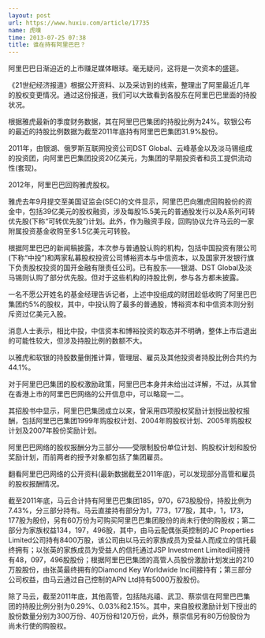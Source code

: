 ```yaml
---
layout: post
url: https://www.huxiu.com/article/17735
name: 虎嗅
time: 2013-07-25 07:38
title: 谁在持有阿里巴巴？
---
```

阿里巴巴日渐迫近的上市赚足媒体眼球。毫无疑问，这将是一次资本的盛筵。

《21世纪经济报道》根据公开资料、以及采访到的线索，整理出了阿里最近几年的股权变更情况。通过这份报道，我们可以大致看到各股东在阿里巴巴里面的持股状况。

根据雅虎最新的季度财务数据，其在阿里巴巴集团的持股比例为24%。软银公布的最近的持股比例数据为截至2011年底持有阿里巴巴集团31.9%股份。

2011年，由银湖、俄罗斯互联网投资公司DST Global、云峰基金以及淡马锡组成的投资团，向阿里巴巴集团投资20亿美元，为集团的早期投资者和员工提供流动性(套现)。

2012年，阿里巴巴回购雅虎股权。

雅虎去年9月提交至美国证监会(SEC)的文件显示，阿里巴巴向雅虎回购股份的资金中，包括39亿美元的股权融资，涉及每股15.5美元的普通股发行以及A系列可转优先股(下称“可转优先股”)计划。此外，作为融资手段，回购协议允许马云的一家附属投资基金收购至多1.5亿美元可转股。

根据阿里巴巴的新闻稿披露，本次参与普通股认购的机构，包括中国投资有限公司(下称“中投”)和两家私募股权投资公司博裕资本与中信资本，以及国家开发银行旗下负责股权投资的国开金融有限责任公司。已有股东——银湖、DST Global及淡马锡则认购了部分优先股。但对于这些机构的持股比例，参与各方都未披露。

一名不愿公开姓名的基金经理告诉记者，上述中投组成的财团趁低收购了阿里巴巴集团约5%的股权，其中，中投认购了最多的普通股，博裕资本和中信资本则分别斥资过亿美元入股。

消息人士表示，相比中投，中信资本和博裕投资的取态并不明确，整体上市后退出的可能性较大，但涉及持股比例的数额不大。

以雅虎和软银的持股数量倒推计算，管理层、雇员及其他投资者持股比例合共约为44.1%。

对于阿里巴巴集团的股权激励政策，阿里巴巴本身并未给出过详解，不过，从其曾在香港上市的阿里巴巴网络的公开信息中，可以略窥一二。

其招股书中显示，阿里巴巴集团成立以来，曾采用四项股权奖励计划授出股权报酬，包括阿里巴巴集团1999年购股权计划、2004年购股权计划、2005年购股权计划及2007年股份奖励计划。

阿里巴巴网络的股权报酬分为三部分——受限制股份单位计划、购股权计划和股份奖励计划，而前两者的授予对象都包括了集团雇员。

翻看阿里巴巴网络的公开资料(最新数据截至2011年底)，可以发现部分高管和雇员的股权报酬情况。

截至2011年底，马云合计持有阿里巴巴集团185，970，673股股份，持股比例为7.43%，分三部分持有。马云直接持有部分为1，773，177股，其中，1，173，177股为股份，另有60万份为可购买阿里巴巴集团股份的尚未行使的购股权；第二部分为家族权益134，197，496股，其中，由马云配偶张英控制的JC Properties Limited公司持有8400万股，该公司由以马云的家族成员为受益人而成立的信托最终拥有；以张英的家族成员为受益人的信托通过JSP Investment Limited间接持有48，097，496股股份；根据阿里巴巴集团的高管人员股份激励计划发出的210万股股份，由张英最终拥有的Diamond Key Worldwide Inc间接持有；第三部分公司权益，由马云通过自己控制的APN Ltd持有5000万股股份。

除了马云，截至2011年底，其他高管，包括陆兆禧、武卫、蔡崇信在阿里巴巴集团的持股比例分别为0.29%、0.03%和2.15%。其中，来自股权激励计划下授出的股份数量分别为300万份、40万份和120万份，此外，蔡崇信另有80万份股份为尚未行使的购股权。

